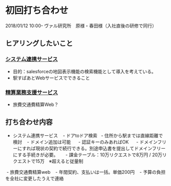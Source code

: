 # 初回打ち合わせ

2018/01/12 10:00-
ヴァル研究所　原様・春田様（入社直後の研修で同行）

## ヒアリングしたいこと

### [システム連携サービス](https://ekiworld.net/service/sier/webservice/index.html)

  - 目的：salesforceの地図表示機能の検索機能として導入を考えている。
  - 駅すぱあとWebサービスでできること
  
### [精算業務支援サービス](https://ekiworld.net/service/lp/seisan_tm/)

  - 旅費交通費精算Web？
  
## 打ち合わせ内容

  - システム連携サービス
    - ドアtoドア検索
      - 住所から駅までは直線距離で検討
    - ドメイン追加は可能
      - 認証キーのみあればOK
      - ドメインフリーにすれば現状の契約で続行できる。別途申込書を提出してドメインフリーにする手続きが必要。
      - 課金テーブル：10万リクエストで8万円 / 20万リクエストで15万　※超えると従量制
      
  - 旅費交通費精算web
    - 年間契約、支払いは一括。単価200円 
  
  - 予算の負担を全社に変更したうえで連絡
